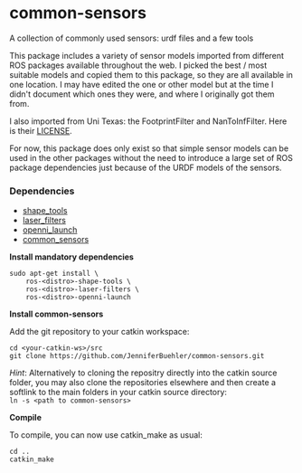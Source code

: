 # common-sensors

A collection of commonly used sensors: urdf files and a few tools

This package includes a variety of sensor models imported from different ROS packages available throughout the web.
I picked the best / most suitable models and copied them to this package, so they are all available in one location.
I may have edited the one or other model but at the time I didn't document which ones they were, and where I
originally got them from.

I also imported from Uni Texas: the FootprintFilter and NanToInfFilter. Here is their [LICENSE](https://github.com/utexas-bwi/segbot/blob/devel/LICENSE).

For now, this package does only exist so that simple sensor models can be used in the other packages without
the need to introduce a large set of ROS package dependencies just because of the URDF models of the sensors.


### Dependencies

- [shape_tools](http://wiki.ros.org/shape_tools)
- [laser_filters](http://wiki.ros.org/laser_filters)
- [openni_launch](http://wiki.ros.org/openni_launch)
- [common_sensors](https://github.com/JenniferBuehler/common-sensors)

**Install mandatory dependencies**

```
sudo apt-get install \
    ros-<distro>-shape-tools \
    ros-<distro>-laser-filters \
    ros-<distro>-openni-launch
```

**Install common-sensors**

Add the git repository to your catkin workspace:

```
cd <your-catkin-ws>/src
git clone https://github.com/JenniferBuehler/common-sensors.git
```

*Hint*: Alternatively to cloning the repositry directly into the catkin source folder, you
may also clone the repositories elsewhere and then create a softlink to the main folders
in your catkin source directory:    
``ln -s <path to common-sensors>`` 

**Compile**
 
To compile, you can now use catkin\_make as usual:

```
cd ..
catkin_make
```
